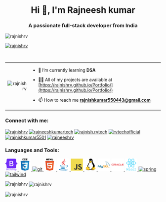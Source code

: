 <h1 align="center">Hi 👋, I'm Rajneesh kumar</h1>
<h3 align="center">A passionate full-stack developer from India</h3>



<p align="left"> <img src="https://komarev.com/ghpvc/?username=rajnishrv&label=Profile%20views&color=0e75b6&style=flat" alt="rajnishrv" /> </p>

<p align="left"> <a href="https://github.com/ryo-ma/github-profile-trophy"><img src="https://github-profile-trophy.vercel.app/?username=rajnishrv" alt="rajnishrv" /></a> </p>

<p align="left"> <a href="https://twitter.com/" target="blank"><img src="https://img.shields.io/twitter/follow/?logo=twitter&style=for-the-badge" alt="" /></a> </p>



<table>
  <tr>
    <td><p align="right"> <img src="https://moldech.com/wp-content/uploads/2022/07/96143-developer.gif" alt="rajnishrv" width="325" height="250"  /> </p></td>
    <td>

      
- 🌱 I’m currently learning **DSA**

- 👨‍💻 All of my projects are available at [https://rajnishrv.github.io/Portfolio/](https://rajnishrv.github.io/Portfolio/)

- 📫 How to reach me **rajnishkumar550443@gmail.com**</td>
  </tr>
 </table>
 

<h3 align="left">Connect with me:</h3>
<p align="left">
<a href="https://codepen.io/rajnishrv" target="blank"><img align="center" src="https://raw.githubusercontent.com/rahuldkjain/github-profile-readme-generator/master/src/images/icons/Social/codepen.svg" alt="rajnishrv" height="30" width="40" /></a>
<a href="https://linkedin.com/in/rajneeshkumartech" target="blank"><img align="center" src="https://raw.githubusercontent.com/rahuldkjain/github-profile-readme-generator/master/src/images/icons/Social/linked-in-alt.svg" alt="rajneeshkumartech" height="30" width="40" /></a>
<a href="https://instagram.com/rajnish.rvtech" target="blank"><img align="center" src="https://raw.githubusercontent.com/rahuldkjain/github-profile-readme-generator/master/src/images/icons/Social/instagram.svg" alt="rajnish.rvtech" height="30" width="40" /></a>
<a href="https://www.youtube.com/c/rvtechofficial" target="blank"><img align="center" src="https://raw.githubusercontent.com/rahuldkjain/github-profile-readme-generator/master/src/images/icons/Social/youtube.svg" alt="rvtechofficial" height="30" width="40" /></a>
<a href="https://www.hackerrank.com/rajnishkumar5501" target="blank"><img align="center" src="https://raw.githubusercontent.com/rahuldkjain/github-profile-readme-generator/master/src/images/icons/Social/hackerrank.svg" alt="rajnishkumar5501" height="30" width="40" /></a>
<a href="https://www.leetcode.com/rajneeshrv" target="blank"><img align="center" src="https://raw.githubusercontent.com/rahuldkjain/github-profile-readme-generator/master/src/images/icons/Social/leet-code.svg" alt="rajneeshrv" height="30" width="40" /></a>
</p>

<h3 align="left">Languages and Tools:</h3>
<p align="left"> <a href="https://getbootstrap.com" target="_blank" rel="noreferrer"> <img src="https://raw.githubusercontent.com/devicons/devicon/master/icons/bootstrap/bootstrap-plain-wordmark.svg" alt="bootstrap" width="40" height="40"/> </a> <a href="https://www.w3schools.com/css/" target="_blank" rel="noreferrer"> <img src="https://raw.githubusercontent.com/devicons/devicon/master/icons/css3/css3-original-wordmark.svg" alt="css3" width="40" height="40"/> </a> <a href="https://git-scm.com/" target="_blank" rel="noreferrer"> <img src="https://www.vectorlogo.zone/logos/git-scm/git-scm-icon.svg" alt="git" width="40" height="40"/> </a> <a href="https://www.w3.org/html/" target="_blank" rel="noreferrer"> <img src="https://raw.githubusercontent.com/devicons/devicon/master/icons/html5/html5-original-wordmark.svg" alt="html5" width="40" height="40"/> </a> <a href="https://www.java.com" target="_blank" rel="noreferrer"> <img src="https://raw.githubusercontent.com/devicons/devicon/master/icons/java/java-original.svg" alt="java" width="40" height="40"/> </a> <a href="https://developer.mozilla.org/en-US/docs/Web/JavaScript" target="_blank" rel="noreferrer"> <img src="https://raw.githubusercontent.com/devicons/devicon/master/icons/javascript/javascript-original.svg" alt="javascript" width="40" height="40"/> </a> <a href="https://www.linux.org/" target="_blank" rel="noreferrer"> <img src="https://raw.githubusercontent.com/devicons/devicon/master/icons/linux/linux-original.svg" alt="linux" width="40" height="40"/> </a> <a href="https://www.mysql.com/" target="_blank" rel="noreferrer"> <img src="https://raw.githubusercontent.com/devicons/devicon/master/icons/mysql/mysql-original-wordmark.svg" alt="mysql" width="40" height="40"/> </a> <a href="https://www.oracle.com/" target="_blank" rel="noreferrer"> <img src="https://raw.githubusercontent.com/devicons/devicon/master/icons/oracle/oracle-original.svg" alt="oracle" width="40" height="40"/> </a> <a href="https://reactjs.org/" target="_blank" rel="noreferrer"> <img src="https://raw.githubusercontent.com/devicons/devicon/master/icons/react/react-original-wordmark.svg" alt="react" width="40" height="40"/> </a> <a href="https://spring.io/" target="_blank" rel="noreferrer"> <img src="https://www.vectorlogo.zone/logos/springio/springio-icon.svg" alt="spring" width="40" height="40"/> </a> <a href="https://tailwindcss.com/" target="_blank" rel="noreferrer"> <img src="https://www.vectorlogo.zone/logos/tailwindcss/tailwindcss-icon.svg" alt="tailwind" width="40" height="40"/> </a> </p>

<p><img align="left" src="https://github-readme-stats.vercel.app/api/top-langs?username=rajnishrv&show_icons=true&locale=en&layout=compact" alt="rajnishrv" /></p>

<p>&nbsp;<img align="center" src="https://github-readme-stats.vercel.app/api?username=rajnishrv&show_icons=true&locale=en" alt="rajnishrv" /></p>

<p><img align="center" src="https://github-readme-streak-stats.herokuapp.com/?user=rajnishrv&" alt="rajnishrv" /></p>
